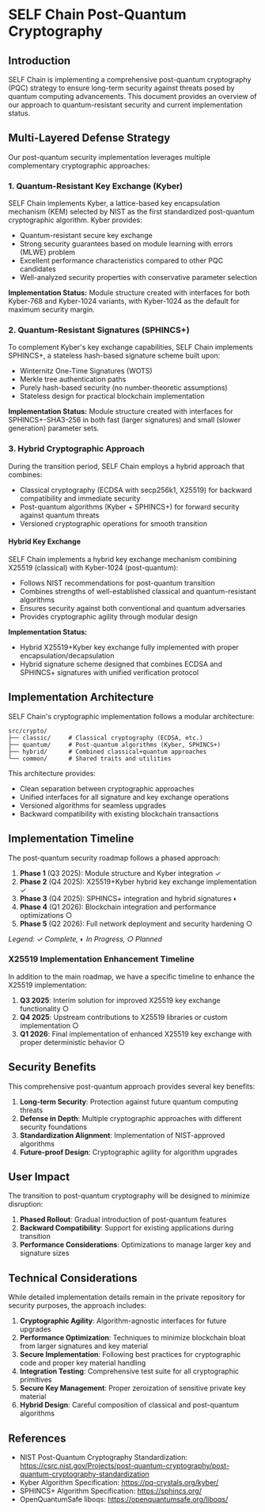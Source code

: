 # SELF Chain Post-Quantum Cryptography

## Introduction

SELF Chain is implementing a comprehensive post-quantum cryptography (PQC) strategy to ensure long-term security against threats posed by quantum computing advancements. This document provides an overview of our approach to quantum-resistant security and current implementation status.

## Multi-Layered Defense Strategy

Our post-quantum security implementation leverages multiple complementary cryptographic approaches:

### 1. Quantum-Resistant Key Exchange (Kyber)

SELF Chain implements Kyber, a lattice-based key encapsulation mechanism (KEM) selected by NIST as the first standardized post-quantum cryptographic algorithm. Kyber provides:

- Quantum-resistant secure key exchange
- Strong security guarantees based on module learning with errors (MLWE) problem
- Excellent performance characteristics compared to other PQC candidates
- Well-analyzed security properties with conservative parameter selection

**Implementation Status:** Module structure created with interfaces for both Kyber-768 and Kyber-1024 variants, with Kyber-1024 as the default for maximum security margin.

### 2. Quantum-Resistant Signatures (SPHINCS+)

To complement Kyber's key exchange capabilities, SELF Chain implements SPHINCS+, a stateless hash-based signature scheme built upon:

- Winternitz One-Time Signatures (WOTS)
- Merkle tree authentication paths
- Purely hash-based security (no number-theoretic assumptions)
- Stateless design for practical blockchain implementation

**Implementation Status:** Module structure created with interfaces for SPHINCS+-SHA3-256 in both fast (larger signatures) and small (slower generation) parameter sets.

### 3. Hybrid Cryptographic Approach

During the transition period, SELF Chain employs a hybrid approach that combines:

- Classical cryptography (ECDSA with secp256k1, X25519) for backward compatibility and immediate security
- Post-quantum algorithms (Kyber + SPHINCS+) for forward security against quantum threats
- Versioned cryptographic operations for smooth transition

#### Hybrid Key Exchange

SELF Chain implements a hybrid key exchange mechanism combining X25519 (classical) with Kyber-1024 (post-quantum):

- Follows NIST recommendations for post-quantum transition
- Combines strengths of well-established classical and quantum-resistant algorithms
- Ensures security against both conventional and quantum adversaries
- Provides cryptographic agility through modular design

**Implementation Status:** 
- Hybrid X25519+Kyber key exchange fully implemented with proper encapsulation/decapsulation
- Hybrid signature scheme designed that combines ECDSA and SPHINCS+ signatures with unified verification protocol

## Implementation Architecture

SELF Chain's cryptographic implementation follows a modular architecture:

```
src/crypto/
├── classic/     # Classical cryptography (ECDSA, etc.)
├── quantum/     # Post-quantum algorithms (Kyber, SPHINCS+)
├── hybrid/      # Combined classical+quantum approaches
└── common/      # Shared traits and utilities
```

This architecture provides:

- Clean separation between cryptographic approaches
- Unified interfaces for all signature and key exchange operations
- Versioned algorithms for seamless upgrades
- Backward compatibility with existing blockchain transactions

## Implementation Timeline

The post-quantum security roadmap follows a phased approach:

1. **Phase 1** (Q3 2025): Module structure and Kyber integration ✓
2. **Phase 2** (Q4 2025): X25519+Kyber hybrid key exchange implementation ✓
3. **Phase 3** (Q4 2025): SPHINCS+ integration and hybrid signatures ◐
4. **Phase 4** (Q1 2026): Blockchain integration and performance optimizations ○
5. **Phase 5** (Q2 2026): Full network deployment and security hardening ○

_Legend: ✓ Complete, ◐ In Progress, ○ Planned_

### X25519 Implementation Enhancement Timeline

In addition to the main roadmap, we have a specific timeline to enhance the X25519 implementation:

1. **Q3 2025**: Interim solution for improved X25519 key exchange functionality ○
2. **Q4 2025**: Upstream contributions to X25519 libraries or custom implementation ○
3. **Q1 2026**: Final implementation of enhanced X25519 key exchange with proper deterministic behavior ○

## Security Benefits

This comprehensive post-quantum approach provides several key benefits:

1. **Long-term Security**: Protection against future quantum computing threats
2. **Defense in Depth**: Multiple cryptographic approaches with different security foundations
3. **Standardization Alignment**: Implementation of NIST-approved algorithms
4. **Future-proof Design**: Cryptographic agility for algorithm upgrades

## User Impact

The transition to post-quantum cryptography will be designed to minimize disruption:

1. **Phased Rollout**: Gradual introduction of post-quantum features
2. **Backward Compatibility**: Support for existing applications during transition
3. **Performance Considerations**: Optimizations to manage larger key and signature sizes

## Technical Considerations

While detailed implementation details remain in the private repository for security purposes, the approach includes:

1. **Cryptographic Agility**: Algorithm-agnostic interfaces for future upgrades
2. **Performance Optimization**: Techniques to minimize blockchain bloat from larger signatures and key material
3. **Secure Implementation**: Following best practices for cryptographic code and proper key material handling
4. **Integration Testing**: Comprehensive test suite for all cryptographic primitives
5. **Secure Key Management**: Proper zeroization of sensitive private key material
6. **Hybrid Design**: Careful composition of classical and post-quantum algorithms

## References

- NIST Post-Quantum Cryptography Standardization: https://csrc.nist.gov/Projects/post-quantum-cryptography/post-quantum-cryptography-standardization
- Kyber Algorithm Specification: https://pq-crystals.org/kyber/
- SPHINCS+ Algorithm Specification: https://sphincs.org/
- OpenQuantumSafe liboqs: https://openquantumsafe.org/liboqs/
